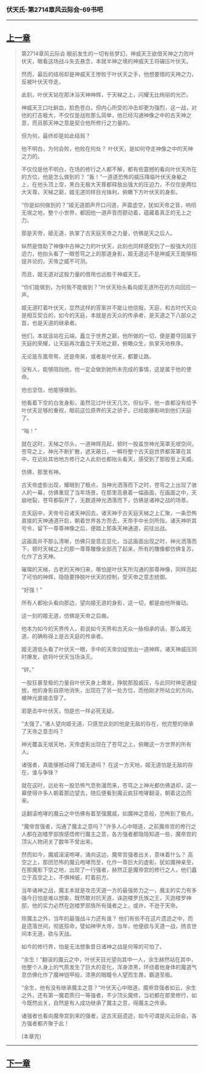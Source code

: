 ### 伏天氏-第2714章风云际会-69书吧

--------
[上一章](./5f47d99d33faebf00c208cb4ed960cf4.md)
--------


>
>
>
>第2714章风云际会
>眼前发生的一切有些梦幻，神威天王欲借天神之力败叶伏天，眼看这场战斗失去悬念，本就半神之境的神威天王将碾压叶伏天。
>
>然而，最后的结局却是神威天王惨败于叶伏天之手，他想要借的天神之力，反被叶伏天夺走。
>
>此刻，叶伏天站在那沐浴天神神辉，于天梯之上，闪耀无比绚丽的光芒。
>
>神威天王口吐鲜血，脸色苍白，但内心所受的冲击却更为强烈，这一战，对他的打击极大，不仅仅是战败那么简单，他已经沟通神像之中的古天神之意，而且那天神之意是契合他所修行之力量的。
>
>但为何，最终却是如此结局？
>
>他不明白，为何会败，他败在何处？
>叶伏天，是如何夺走神像之中的天神之力的。
>
>不仅仅是他不明白，在场的修行之人都不解，都有些震撼的看向叶伏天所在的方位，他是怎么做到的？
>“轰！”一道道恐怖的威压降临叶伏天身躯之上，在他头顶上空，黑白无极大天尊都释放出强大的压迫力，不仅仅是两位大天尊，天梯之巅，姬无道同样目光锋利，俯瞰下方叶伏天的身影。
>
>“你是如何做到的？”姬无道朗声开口问道，声震虚空，犹如天帝之音，响彻无垠之地，整个小世界，都因他一道声音而颤动着，蕴藏着真正的无上之力。
>
>那是天帝，姬无道，执掌了古天庭天帝之力量，仿佛是天之后人。
>
>纵然是借助了神像中古神之力的叶伏天，此刻也同样感受到了一股强大的压迫力，他抬头看了一眼苍穹之上的那道身影，姬无道远不是神威天王能够相提并论的，天帝之威不可测。
>
>而且，姬无道对这股力量的借用也远胜于神威天王。
>
>“你们能做到，为何我不能做到？”叶伏天抬头看向姬无道所在的方向回应一声。
>
>姬无道盯着叶伏天，显然这样的答案并不能让他信服，天庭，和古时代天众是相互契合的，如今的天庭，本就是古天众的传承者，是天道之下八部众之首，也是天道的继承者。
>
>他们，本就该站在云端，矗立于世界之巅，他所做的一切，便是要夺回属于天庭的荣耀，让天庭再次矗立于天地之巅，俯瞰众生，执掌天地秩序。
>
>无论是东凰帝鸳、还是帝昊，或者是叶伏天，都要让路。
>
>没有人，能够阻挡他，他一定会做到她所未完成的事情，这是属于他的使命。
>
>他也坚信，他能够做到。
>
>他看着下空的白发身影，虽然见过叶伏天几次，但似乎，他一直都没有给予叶伏天足够的重视，眼前这位原界的天之骄子，已经能够影响到他们天庭了。
>
>“嗡！”
>
>就在这时，天梯之尽头，一道神辉亮起，顿时一股盖世神光笼罩无垠空间，苍穹之上，神光不断扩散，遮天蔽日，一瞬将整个古天庭世界都笼罩在其中，在远处其他地方修行之人此刻也都抬头看天，感受到了那股至上天威。
>
>仿佛，那里有神。
>
>古天帝虚影出现，耀眼到了极点，当神光洒落而下之时，苍穹之上出现了骇人的一幕，仿佛重现了当年场景，在那里高悬着一幅画面，在画面之中，天崩地裂，苍穹都裂开了，无数道神光洒落而下，仿佛是诸神之战的场景。
>
>古天庭中，天帝号召诸天神回去，诸天神于古天庭天梯之上汇聚，一条恐怖直接的天神通道开启，朝着世界各方而去，天帝手中长剑所指，诸天神听其号令，留下一尊尊神像之后，便踏上那条天神通道，前往出战。
>
>这画面并不那么清晰，仿佛只是意志显化，当这画面出现之时，神光洒落而下，顿时天梯之上的那一尊尊雕像全部亮了起来，所有的雕像都仿佛复苏，化作了古天神。
>
>璀璨的天梯，古老的天神归来，哪怕是叶伏天所沟通的那尊神像，同样亮起了可怕的神辉，隐隐要挣脱叶伏天的控制，受天帝之意志统御。
>
>“好强！”
>
>所有人都抬头看向那边，望向姬无道的身影，这一切，都是由他所催动。
>
>这一刻的姬无道，仿佛是天帝之后裔。
>
>他本为如今的天界传人，若说如今天界和古天众一脉相承的话，那么姬无道，的确称得上是古天庭的传承者。
>
>姬无道低头看了叶伏天一眼，手中的天帝剑绽放出一道神辉，诸天神威压同时爆发，欲将叶伏天当场诛灭。
>
>“砰。”
>
>一股狂暴至极的力量自叶伏天身上爆发，挣脱那股威压，与此同时神足通绽放，他的身影自原地消失，出现在了另一处方位，而他刚才所站立的方向，被神光直接击穿了。
>
>若是击中叶伏天，怕是也一样必死无疑。
>
>“太强了。”诸人望向姬无道，只感觉此刻的他是无敌的存在，他完整的继承了天帝之意志吗？
>
>神光覆盖无垠天地，天帝虚影出现在了苍穹之上，俯瞰这一方世界的所有人。
>
>诸强者，真能够撼动得了姬无道吗？
>在这一方天地，姬无道怕是无敌的存在，谁与争锋？
>
>就在这时，远处有一股恐怖气息弥漫而来，苍穹之上神光都仿佛退却，这一幕使得许多人朝着那边望去，随后便看到魔云疯狂咆哮翻滚，朝着这边而来。
>
>这翻滚咆哮的魔云之中仿佛有着至强魔威，如魔神之意般，恐怖到了极点。
>
>“魔帝宫强者，沟通了魔主之意吗？”许多人心中暗道，之前魔帝宫的修行之人都在迦楼罗部族感悟修行魔主之意，各方强者都隐隐知道一些，魔帝宫的顶尖人物闭关了数年不曾出来。
>
>然而如今，魔威滚滚咆哮，涌向这边，魔帝宫强者出关，意味着什么？
>高空之上，那团恐怖的魔云咆哮而至，化作一尊巨大的虚影，犹如魔神亲至，在那魔影下空之地，出现了一行强者，赫然正是魔帝宫的修行之人，他们矗立于高空之上，不惧神威，盯着前方。
>
>当年诸神之战，魔主本就是攻击天道一方的最强势力之一，魔主的实力有多强今日怕是难以想象，既然敢对抗天道，诛迦楼罗氏族之王，灭迦楼罗神邸，他的实力必然在迦楼罗部族所有强者之上，或许，不逊于天帝。
>
>除魔主之外，当年的最强战斗力还有谁？
>他们有些不在这片遗迹之中，而是遗落世间，彻底殒命，譬如神甲大帝，当年，他便欲与天道一战，扬言世间本无道，欲与天战。
>
>如今的修行界，怕是无法想象昔日诸神之战是何等的可怕了。
>
>“余生！”翻滚的魔云之中，叶伏天目光望向其中一人，余生赫然站在其中，他整个人身上的气质发生了巨大的变化，浑身漆黑，环绕着他身体的魔道气息仿佛化作了魔神铠甲般，漆黑的眼瞳令人望而生畏，霸道至极。
>
>“余生，他有没有继承魔主之意？”叶伏天心中暗道，魔帝宫强者如云，余生之外，还有第一魔君燕归一等强者，不少顶尖魔修，当初都在那里修行，如今既然出关，自然是有人成功继承了魔主之意，得魔主之传承。
>
>诸强者也看向魔帝宫到来的强者，这古天庭遗迹，如今可谓是风云际会，各方强者都齐聚于此！
>
>(本章完)
>
>

--------
[下一章](./50f1f08ea2676cfb53ce806e3201f9b6.md)
--------
